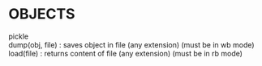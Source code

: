 # OBJECTS  
  
  

pickle  
dump(obj, file) : saves object in file (any extension) (must be in wb mode)  
load(file) : returns content of file (any extension) (must be in rb mode)  
  